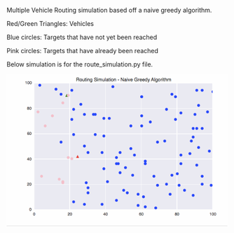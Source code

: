 Multiple Vehicle Routing simulation based off a naive greedy algorithm.

Red/Green Triangles: Vehicles

Blue circles: Targets that have not yet been reached

Pink circles: Targets that have already been reached

Below simulation is for the route_simulation.py file.


![Vehicle Routing Problem](simulation_1.gif)
